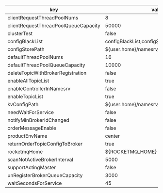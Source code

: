 |key|value|important|
|---|---|---|
|clientRequestThreadPoolNums|8||
|clientRequestThreadPoolQueueCapacity|50000||
|clusterTest|false||
|configBlackList|configBlackList;configStorePath;kvConfigPath||
|configStorePath|${user.home}/namesrv/namesrv.properties||
|defaultThreadPoolNums|16||
|defaultThreadPoolQueueCapacity|10000||
|deleteTopicWithBrokerRegistration|false||
|enableAllTopicList|true||
|enableControllerInNamesrv|false||
|enableTopicList|true||
|kvConfigPath|${user.home}/namesrv/kvConfig.json||
|needWaitForService|false||
|notifyMinBrokerIdChanged|false||
|orderMessageEnable|false||
|productEnvName|center||
|returnOrderTopicConfigToBroker|true||
|rocketmqHome|${ROCKETMQ_HOME}||
|scanNotActiveBrokerInterval|5000||
|supportActingMaster|false||
|unRegisterBrokerQueueCapacity|3000||
|waitSecondsForService|45||
